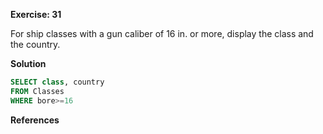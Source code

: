 **Exercise: 31**

For ship classes with a gun caliber of 16 in. or more, display the class and the country.

**Solution**

```sql
SELECT class, country 
FROM Classes
WHERE bore>=16
```
**References**
